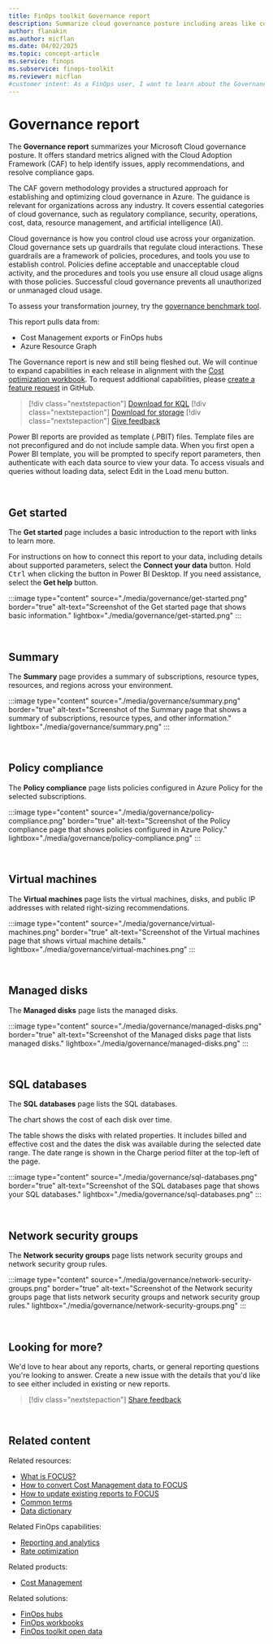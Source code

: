 ```yaml
---
title: FinOps toolkit Governance report
description: Summarize cloud governance posture including areas like compliance, security, operations, and resource management in Power BI.
author: flanakin
ms.author: micflan
ms.date: 04/02/2025
ms.topic: concept-article
ms.service: finops
ms.subservice: finops-toolkit
ms.reviewer: micflan
#customer intent: As a FinOps user, I want to learn about the Governance report so that I can better understand compliance, security, operations, and resource management.
---
```


<!-- cSpell:ignore nextstepaction -->
<!-- markdownlint-disable-next-line MD025 -->
# Governance report

The **Governance report** summarizes your Microsoft Cloud governance posture. It offers standard metrics aligned with the Cloud Adoption Framework (CAF) to help identify issues, apply recommendations, and resolve compliance gaps.

The CAF govern methodology provides a structured approach for establishing and optimizing cloud governance in Azure. The guidance is relevant for organizations across any industry. It covers essential categories of cloud governance, such as regulatory compliance, security, operations, cost, data, resource management, and artificial intelligence (AI).

Cloud governance is how you control cloud use across your organization. Cloud governance sets up guardrails that regulate cloud interactions. These guardrails are a framework of policies, procedures, and tools you use to establish control. Policies define acceptable and unacceptable cloud activity, and the procedures and tools you use ensure all cloud usage aligns with those policies. Successful cloud governance prevents all unauthorized or unmanaged cloud usage.

To assess your transformation journey, try the [governance benchmark tool](/assessments/b1891add-7646-4d60-a875-32a4ab26327e/?WT.mc_id=FinOpsToolkit).

This report pulls data from:

- Cost Management exports or FinOps hubs
- Azure Resource Graph

The Governance report is new and still being fleshed out. We will continue to expand capabilities in each release in alignment with the [Cost optimization workbook](../workbooks/optimization.md). To request additional capabilities, please [create a feature request](https://aka.ms/ftk/ideas) in GitHub.

> [!div class="nextstepaction"]
> [Download for KQL](https://github.com/microsoft/finops-toolkit/releases/latest/download/PowerBI-kql.zip)
> [!div class="nextstepaction"]
> [Download for storage](https://github.com/microsoft/finops-toolkit/releases/latest/download/PowerBI-storage.zip)
> [!div class="nextstepaction"]
> [Give feedback](https://portal.azure.com/#view/HubsExtension/InProductFeedbackBlade/extensionName/FinOpsToolkit/cesQuestion/How%20easy%20or%20hard%20is%20it%20to%20understand%20and%20optimize%20cost%20and%20usage%20with%20the%20FinOps%20toolkit%20Policy%20and%20governance%20report%3F/cvaQuestion/How%20valuable%20is%20the%20Policy%20and%20governance%20report%3F/surveyId/FTK0.9/bladeName/PowerBI.Governance/featureName/Documentation)

Power BI reports are provided as template (.PBIT) files. Template files are not preconfigured and do not include sample data. When you first open a Power BI template, you will be prompted to specify report parameters, then authenticate with each data source to view your data. To access visuals and queries without loading data, select Edit in the Load menu button.

<br>

## Get started

The **Get started** page includes a basic introduction to the report with links to learn more.

For instructions on how to connect this report to your data, including details about supported parameters, select the **Connect your data** button. Hold <kbd>Ctrl</kbd> when clicking the button in Power BI Desktop. If you need assistance, select the **Get help** button.

:::image type="content" source="./media/governance/get-started.png" border="true" alt-text="Screenshot of the Get started page that shows basic information." lightbox="./media/governance/get-started.png" :::

<br>

## Summary

The **Summary** page provides a summary of subscriptions, resource types, resources, and regions across your environment.

:::image type="content" source="./media/governance/summary.png" border="true" alt-text="Screenshot of the Summary page that shows a summary of subscriptions, resource types, and other information." lightbox="./media/governance/summary.png" :::

<br>

## Policy compliance

The **Policy compliance** page lists policies configured in Azure Policy for the selected subscriptions.

:::image type="content" source="./media/governance/policy-compliance.png" border="true" alt-text="Screenshot of the Policy compliance page that shows policies configured in Azure Policy." lightbox="./media/governance/policy-compliance.png" :::

<br>

## Virtual machines

The **Virtual machines** page lists the virtual machines, disks, and public IP addresses with related right-sizing recommendations.

:::image type="content" source="./media/governance/virtual-machines.png" border="true" alt-text="Screenshot of the Virtual machines page that shows virtual machine details." lightbox="./media/governance/virtual-machines.png" :::

<br>

## Managed disks

The **Managed disks** page lists the managed disks.

:::image type="content" source="./media/governance/managed-disks.png" border="true" alt-text="Screenshot of the Managed disks page that lists managed disks." lightbox="./media/governance/managed-disks.png" :::

<br>

## SQL databases

The **SQL databases** page lists the SQL databases.

The chart shows the cost of each disk over time.

The table shows the disks with related properties. It includes billed and effective cost and the dates the disk was available during the selected date range. The date range is shown in the Charge period filter at the top-left of the page.

:::image type="content" source="./media/governance/sql-databases.png" border="true" alt-text="Screenshot of the SQL databases page that shows your SQL databases." lightbox="./media/governance/sql-databases.png" :::

<br>

## Network security groups

The **Network security groups** page lists network security groups and network security group rules.

:::image type="content" source="./media/governance/network-security-groups.png" border="true" alt-text="Screenshot of the Network security groups page that lists network security groups and network security group rules." lightbox="./media/governance/network-security-groups.png" :::

<br>

## Looking for more?

We'd love to hear about any reports, charts, or general reporting questions you're looking to answer. Create a new issue with the details that you'd like to see either included in existing or new reports.

> [!div class="nextstepaction"]
> [Share feedback](https://aka.ms/ftk/ideas)

<br>

## Related content

Related resources:

- [What is FOCUS?](../../focus/what-is-focus.md)
- [How to convert Cost Management data to FOCUS](../../focus/convert.md)
- [How to update existing reports to FOCUS](../../focus/mapping.md)
- [Common terms](../help/terms.md)
- [Data dictionary](../help/data-dictionary.md)

Related FinOps capabilities:

- [Reporting and analytics](../../framework/understand/reporting.md)
- [Rate optimization](../../framework/optimize/rates.md)

Related products:

- [Cost Management](/azure/cost-management-billing/costs/)

Related solutions:

- [FinOps hubs](../hubs/finops-hubs-overview.md)
- [FinOps workbooks](../workbooks/finops-workbooks-overview.md)
- [FinOps toolkit open data](../open-data.md)

<br>
